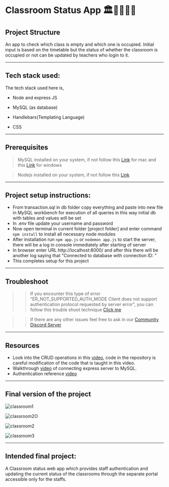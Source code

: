 #  Classroom Status App 🏛️🧑‍🎓👩‍🎓

## Project Structure
An app to check which class is empty and which one is occupied. Initial input is based on the timetable but the status of whether the classroom is occupied or not can be updated by teachers who login to it.


---

## Tech stack used:

The tech stack used here is,

- Node and express JS

- MySQL (as database)

- Handlebars(Templating Language)

- CSS

---

## Prerequisites

>MySQL installed on your system, if not follow this [Link](https://www.youtube.com/watch?v=7S_tz1z_5bA&t=294s) for mac and this [Link](https://www.youtube.com/watch?v=7S_tz1z_5bA&t=294s) for windows

>Nodejs installed on your system, if not follow this [Link](https://www.youtube.com/watch?v=__7eOCxJyow)

---
## Project setup instructions:

-	From transaction.sql in db folder copy everything and paste into new file in MySQL workbench for execution of all queries in this way initial db with tables and values will be set
-	In .env file update your username and password
-	Now open terminal in current folder [project folder] and enter command ```npm install``` to install all necessary node modules
-	After installation run ```npm app.js``` or ```nodemon app.js``` to start the server, there will be a log in console immediately after starting of server
-	In browser enter URL http://localhost:8000/ and after this there will be another log saying that "Connected to database with connection ID: "
-	This completes setup for this project
---
## Troubleshoot

>>If you encounter this type of error “ER_NOT_SUPPORTED_AUTH_MODE Client does not support authentication protocol requested by server error”, you can follow this trouble shoot technique [Click me](https://www.youtube.com/watch?v=H0jxDMyaKe8&t=4s)

>> If there are any other issues feel free to ask in our [Community Discord Server](https://discord.com/invite/4A8YqmK)

---

## Resources

-	Look into the CRUD operations in this [video](https://youtu.be/1aXZQcG2Y6I), code in the repository is careful modification of the code that is taught in this video.
-	Walkthrough [video](https://youtu.be/W8jySpfRUDY) of connecting express server to MySQL.
-	Authentication reference [video](https://youtu.be/ORExt-aYiqo)
---

## Final version of the project


![classroom1](https://user-images.githubusercontent.com/108210777/194824416-33211cc3-789a-43e7-b5a6-436bd82784f8.png)

![classroom2O](https://user-images.githubusercontent.com/108210777/194824491-6b4d070a-c194-44ac-b268-3469cfc97802.png)


![classroom2](https://user-images.githubusercontent.com/108210777/194767532-77f10536-0505-4788-ae26-fe5d1cfb7249.png)

![classroom3](https://user-images.githubusercontent.com/108210777/194767539-7be841f7-f3a3-47de-b472-086e5b5dfae1.png)


---

## Intended final project:
A Classroom status web app which provides staff authentication and updating the current status of the classrooms through the separate portal accessible only for the staffs.